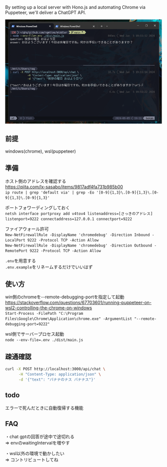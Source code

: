 By setting up a local server with Hono.js and automating Chrome via Puppeteer, we'll deliver a ChatGPT API.

![image](./sukusho.png)

## 前提

windows(chrome), wsl(puppeteer)

## 準備

ホスト側のアドレスを確認する  
https://qiita.com/lx-sasabo/items/9817adf4fa731b985b00  
`ip route | grep 'default via' | grep -Eo '[0-9]{1,3}\.[0-9]{1,3}\.[0-9]{1,3}\.[0-9]{1,3}'`

ポートフォワーディングしておく  
`netsh interface portproxy add v4tov4 listenaddress=[さっきのアドレス] listenport=9222 connectaddress=127.0.0.1 connectport=9222`

ファイアウォール許可  
`New-NetFirewallRule -DisplayName 'chromedebug' -Direction Inbound -LocalPort 9222 -Protocol TCP -Action Allow`  
`New-NetFirewallRule -DisplayName 'chromedebug' -Direction Outbound -RemotePort 9222 -Protocol TCP -Action Allow`

`.env`を用意する  
`.env.example`をリネームするだけでいいはず

## 使い方

win側のchromeを--remote-debugging-portを指定して起動  
https://stackoverflow.com/questions/67703601/running-puppeteer-on-wsl2-controlling-the-chrome-on-windows  
`Start-Process -FilePath "C:\Program Files\Google\Chrome\Application\chrome.exe" -ArgumentList "--remote-debugging-port=9222"`

wsl側でサーバープロセス起動  
`node --env-file=.env ./dist/main.js`

## 疎通確認

```sh
curl -X POST http://localhost:3000/api/chat \
      -H "Content-Type: application/json" \
      -d '{"text": "バナナのナス バナナス"}'
```

## todo

エラーで死んだときに自動復帰する機能

## FAQ

・chat gptの回答が途中で途切れる  
=> envのwaitingIntervalを増やす

・wsl以外の環境で動かしたい  
=> コントリビュートしてね

